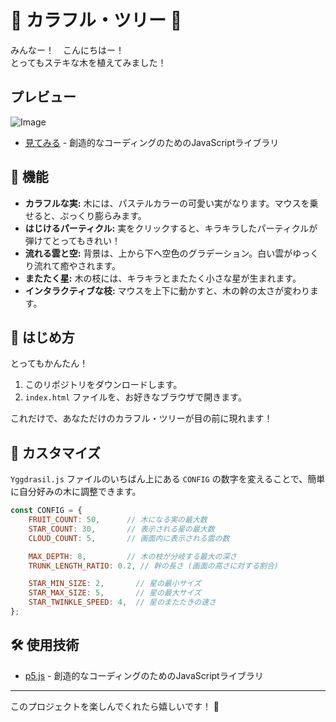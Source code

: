 # 🌳 カラフル・ツリー 🎨

みんなー！　こんにちはー！  
とってもステキな木を植えてみました！

## プレビュー

![Image](https://github.com/user-attachments/assets/b5658c00-0da4-4a14-823e-e77ae06fdfda)  
*   [見てみる](https://nemoshi-neko.github.io/Colorful-Tree/) - 創造的なコーディングのためのJavaScriptライブラリ

## 🌸 機能

*   **カラフルな実:** 木には、パステルカラーの可愛い実がなります。マウスを乗せると、ぷっくり膨らみます。
*   **はじけるパーティクル:** 実をクリックすると、キラキラしたパーティクルが弾けてとってもきれい！
*   **流れる雲と空:** 背景は、上から下へ空色のグラデーション。白い雲がゆっくり流れて癒やされます。
*   **またたく星:** 木の枝には、キラキラとまたたく小さな星が生まれます。
*   **インタラクティブな枝:** マウスを上下に動かすと、木の幹の太さが変わります。

## 🚀 はじめ方

とってもかんたん！

1.  このリポジトリをダウンロードします。
2.  `index.html` ファイルを、お好きなブラウザで開きます。

これだけで、あなただけのカラフル・ツリーが目の前に現れます！

## 🔧 カスタマイズ

`Yggdrasil.js` ファイルのいちばん上にある `CONFIG` の数字を変えることで、簡単に自分好みの木に調整できます。

```javascript
const CONFIG = {
    FRUIT_COUNT: 50,      // 木になる実の最大数
    STAR_COUNT: 30,       // 表示される星の最大数
    CLOUD_COUNT: 5,       // 画面内に表示される雲の数

    MAX_DEPTH: 8,         // 木の枝が分岐する最大の深さ
    TRUNK_LENGTH_RATIO: 0.2, // 幹の長さ (画面の高さに対する割合)

    STAR_MIN_SIZE: 2,       // 星の最小サイズ
    STAR_MAX_SIZE: 5,       // 星の最大サイズ
    STAR_TWINKLE_SPEED: 4,  // 星のまたたきの速さ
};
```

## 🛠️ 使用技術

*   [p5.js](https://p5js.org/) - 創造的なコーディングのためのJavaScriptライブラリ

---

このプロジェクトを楽しんでくれたら嬉しいです！ 💖
